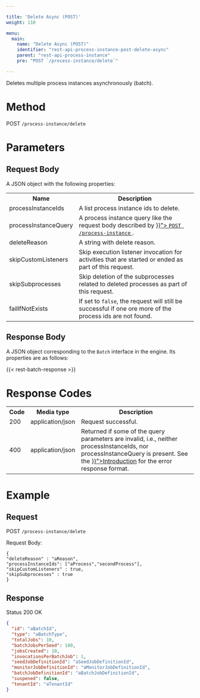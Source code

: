 ```yaml
---

title: 'Delete Async (POST)'
weight: 110

menu:
  main:
    name: "Delete Async (POST)"
    identifier: "rest-api-process-instance-post-delete-async"
    parent: "rest-api-process-instance"
    pre: "POST `/process-instance/delete`"

---
```



Deletes multiple process instances asynchronously (batch).


# Method

POST `/process-instance/delete`


# Parameters

## Request Body

A JSON object with the following properties:

<table class="table table-striped">
  <tr>
    <th>Name</th>
    <th>Description</th>
  </tr>
  <tr>
    <td>processInstanceIds</td>
    <td>A list process instance ids to delete.</td>
  </tr>
  <tr>
    <td>processInstanceQuery</td>
    <td>
      A process instance query like the request body described by
      <a href="../../reference/rest/process-instance/post-query.md#request-body" >}}">
        <code>POST /process-instance</code>
      </a>.
    </td>
  </tr>
  <tr>
    <td>deleteReason</td>
    <td>A string with delete reason.</td>
  </tr>
  <tr>
    <td>skipCustomListeners</td>
    <td>Skip execution listener invocation for activities that are started or ended as part of this request.</td>
  </tr>
  <tr>
    <td>skipSubprocesses</td>
    <td>Skip deletion of the subprocesses related to deleted processes as part of this request.</td>
  </tr>
  <tr>
    <td>failIfNotExists</td>
    <td>If set to <code>false</code>, the request will still be successful if one ore more of the process ids are not found.</td>
  </tr>
</table>

## Response Body

A JSON object corresponding to the `Batch` interface in the engine. Its properties are as follows:

{{< rest-batch-response >}}

# Response Codes

<table class="table table-striped">
  <tr>
    <th>Code</th>
    <th>Media type</th>
    <th>Description</th>
  </tr>
  <tr>
    <td>200</td>
    <td>application/json</td>
    <td>Request successful.</td>
  </tr>
  <tr>
    <td>400</td>
    <td>application/json</td>
    <td>Returned if some of the query parameters are invalid, i.e., neither processInstanceIds, nor processInstanceQuery is present. See the <a href="../../reference/rest/overview/_index.md#error-handling" >}}">Introduction</a> for the error response format.</td>
  </tr>
</table>


# Example

## Request

POST `/process-instance/delete`

Request Body:

    {
    "deleteReason" : "aReason",
    "processInstanceIds": ["aProcess","secondProcess"],
    "skipCustomListeners" : true,
    "skipSubprocesses" : true
    }

## Response

Status 200 OK

```json
{
  "id": "aBatchId",
  "type": "aBatchType",
  "totalJobs": 10,
  "batchJobsPerSeed": 100,
  "jobsCreated": 10,
  "invocationsPerBatchJob": 1,
  "seedJobDefinitionId": "aSeedJobDefinitionId",
  "monitorJobDefinitionId": "aMonitorJobDefinitionId",
  "batchJobDefinitionId": "aBatchJobDefinitionId",
  "suspened": false,
  "tenantId": "aTenantId"
}
```
